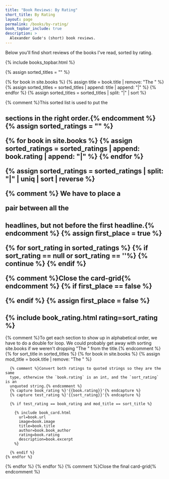 ```yaml
---
title: "Book Reviews: By Rating"
short_title: By Rating
layout: page
permalink: /books/by-rating/
book_topbar_include: true
description: >
  Alexander Gude's (short) book reviews.
---
```


Below you'll find short reviews of the books I've read, sorted by rating.

{% include books_topbar.html %}

{% assign sorted_titles = "" %}

{% for book in site.books %}
  {% assign title = book.title | remove: "The " %}
  {% assign sorted_titles = sorted_titles | append: title | append: "|" %}
{% endfor %}
{% assign sorted_titles = sorted_titles | split: "|" | sort %}

{% comment %}This sorted list is used to put the <h2> sections in the right
order.{% endcomment %}
{% assign sorted_ratings = "" %}

{% for book in site.books %}
  {% assign sorted_ratings = sorted_ratings | append: book.rating | append: "|" %}
{% endfor %}

{% assign sorted_ratings = sorted_ratings | split: "|" | uniq | sort | reverse %}

{% comment %} We have to place a <div></div> pair between all the <h2>
headlines, but not before the first headline.{% endcomment %}
{% assign first_place = true %}

{% for sort_rating in sorted_ratings %}
  {% if sort_rating == null or sort_rating == ''%}
    {% continue %}
  {% endif %}

  {% comment %}Close the card-grid{% endcomment %}
  {% if first_place == false %}
</div>
  {% endif %}
  {% assign first_place = false %}

  <h2 class="book-list-headline">{% include book_rating.html rating=sort_rating %}</h2>
<div class="card-grid">

  {% comment %}To get each section to show up in alphabetical order, we have
  to do a double for loop. We could probably get away with sorting site.books
  if we weren't dropping "The " from the title.{% endcomment %}
  {% for sort_title in sorted_titles %}
    {% for book in site.books %}
      {% assign mod_title = book.title | remove: "The " %}

      {% comment %}Convert both ratings to quoted strings so they are the same
      type, otherwise the `book.rating` is an int, and the `sort_rating` is an
      unquoted string.{% endcomment %}
      {% capture book_rating %}'{{book.rating}}'{% endcapture %}
      {% capture test_rating %}'{{sort_rating}}'{% endcapture %}

      {% if test_rating == book_rating and mod_title == sort_title %}

        {% include book_card.html
          url=book.url
          image=book.image
          title=book.title
          author=book.book_author
          rating=book.rating
          description=book.excerpt
        %}

      {% endif %}
    {% endfor %}
  {% endfor %}
{% endfor %}
{% comment %}Close the final card-grid{% endcomment %}
</div>
